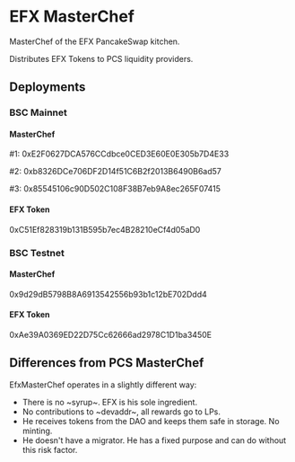 # EFX MasterChef

MasterChef of the EFX PancakeSwap kitchen.

Distributes EFX Tokens to PCS liquidity providers.

## Deployments

### BSC Mainnet

#### MasterChef
#1:
0xE2F0627DCA576CCdbce0CED3E60E0E305b7D4E33

#2:
0xb8326DCe706DF2D14f51C6B2f2013B6490B6ad57

#3:
0x85545106c90D502C108F38B7eb9A8ec265F07415

#### EFX Token
0xC51Ef828319b131B595b7ec4B28210eCf4d05aD0

### BSC Testnet

#### MasterChef
0x9d29dB5798B8A6913542556b93b1c12bE702Ddd4

#### EFX Token
0xAe39A0369ED22D75Cc62666ad2978C1D1ba3450E

## Differences from PCS MasterChef

EfxMasterChef operates in a slightly different way:

- There is no ~syrup~. EFX is his sole ingredient.
- No contributions to ~devaddr~, all rewards go to LPs.
- He receives tokens from the DAO and keeps them safe in storage. No minting.
- He doesn't have a migrator. He has a fixed purpose and can do without this
  risk factor.
